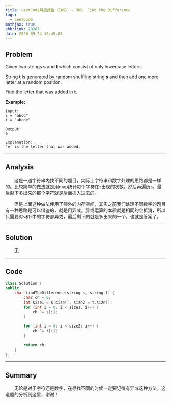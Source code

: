 ```yaml
---
title: LeetCode解题报告（169）-- 389. Find the Difference
tags:
  - LeetCode
mathjax: true
abbrlink: 28287
date: 2020-09-24 16:45:03
---
```


## Problem

Given two strings **s** and **t** which consist of only lowercase letters.

String **t** is generated by random shuffling string **s** and then add one more letter at a random position.

Find the letter that was added in **t**.

<!-- more -->

**Example:**

```
Input:
s = "abcd"
t = "abcde"

Output:
e

Explanation:
'e' is the letter that was added.
```

------

## Analysis

&emsp;&emsp;这是一道字符串内找不同的题目，实际上字符串和数字处理的思路都是一样的。比较简单的做法就是用map统计每个字符在`t`出现的次数，然后再遍历`s`，最后剩下多出来的那个字符就是后面插入进去的。

&emsp;&emsp;但是上面这种做法使用了额外的内存空间，其实之前我们处理不同数字的题目有一种思路是可以借鉴的，就是用异或。异或运算的本质就是相同的会抵消，所以只需要对`s`和`t`中的字符都异或，最后剩下的就是多出来的一个，也就是答案了。

------

## Solution

&emsp;&emsp;无

------

## Code

```c++
class Solution {
public:
    char findTheDifference(string s, string t) {
        char ch = 0;
        int size1 = s.size(), size2 = t.size();
        for (int i = 0; i < size1; i++) {
            ch ^= s[i];
        }
        
        for (int i = 0; i < size2; i++) {
            ch ^= t[i];
        }
        
        return ch;
    }
};
```

------

## Summary

&emsp;&emsp;无论是对于字符还是数字，在寻找不同的时候一定要记得有异或这种方法。这道题的分析到这里，谢谢！
